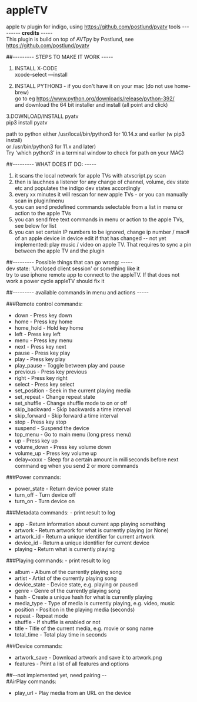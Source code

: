 # appleTV
apple tv plugin for indigo, using https://github.com/postlund/pyatv tools
--------- **credits**  -----  
This plugin is build on top of AVTpy by Postlund, see https://github.com/postlund/pyatv  
  
##--------- STEPS TO MAKE IT WORK -----  
1. INSTALL X-CODE  
xcode-select —install  
  
2. INSTALL PYTHON3 - if you don't have it on your mac (do not use home-brew)   
go to eg https://www.python.org/downloads/release/python-392/  
and download the 64 bit installer and install (all point and click)  
  
3.DOWNLOAD/INSTALL pyatv  
pip3 install pyatv  
  
path to python either    /usr/local/bin/python3  for 10.14.x and earlier (w pip3 install)  
                   or    /usr/bin/python3        for 11.x and later)  
Try 'which python3' in a terminal window to check for path on your MAC)  
  
##--------- WHAT DOES IT DO:  -----  
1. it scans the local network for apple TVs with atvscript.py scan   
2. then is lauchnes a listener for any change of channel, volume, dev state etc and populates the indigo dev states accordingly   
3. every xx minutes it will rescan for new apple TVs - or you can manually scan in plugin/menu  
4. you can send predefined commands selectable from a list in menu or action to the apple TVs 
5. you can send free text commands in menu or action to the apple TVs, see below for list 
6. you can set certain IP numbers to be ignored, change ip number / mac# of an apple device in device edit if that has changed 
-- not yet implemented: play music / video on apple TV. That requires to sync a pin between the apple TV and the plugin 
  
##--------- Possible things that can go wrong: -----  
   dev state: 'Unclosed client session' or something like it  
      try to use iphone remote app to connect to the appleTV. If that does not work a power cycle appleTV should fix it  
  
##--------- available commands in menu and actions -----  
  
###Remote control commands:  
   - down - Press key down  
   - home - Press key home  
   - home_hold - Hold key home  
   - left - Press key left  
   - menu - Press key menu  
   - next - Press key next  
   - pause - Press key play  
   - play - Press key play  
   - play_pause - Toggle between play and pause  
   - previous - Press key previous  
   - right - Press key right  
   - select - Press key select  
   - set_position - Seek in the current playing media  
   - set_repeat - Change repeat state  
   - set_shuffle - Change shuffle mode to on or off  
   - skip_backward - Skip backwards a time interval  
   - skip_forward - Skip forward a time interval  
   - stop - Press key stop  
   - suspend - Suspend the device  
   - top_menu - Go to main menu (long press menu)  
   - up - Press key up  
   - volume_down - Press key volume down  
   - volume_up - Press key volume up  
   - delay=xxxx - Sleep for a certain amount in milliseconds  before next command eg when you send 2 or more commands 
  
###Power commands:  
   - power_state - Return device power state  
   - turn_off - Turn device off  
   - turn_on - Turn device on 
  
###Metadata commands:  - print result to log
   - app - Return information about current app playing something  
   - artwork - Return artwork for what is currently playing (or None)  
   - artwork_id - Return a unique identifier for current artwork  
   - device_id - Return a unique identifier for current device  
   - playing - Return what is currently playing   
  
###Playing commands:  - print result to log  
   - album - Album of the currently playing song  
   - artist - Artist of the currently playing song  
   - device_state - Device state, e.g. playing or paused  
   - genre - Genre of the currently playing song  
   - hash - Create a unique hash for what is currently playing  
   - media_type - Type of media is currently playing, e.g. video, music  
   - position - Position in the playing media (seconds)  
   - repeat - Repeat mode  
   - shuffle - If shuffle is enabled or not  
   - title - Title of the current media, e.g. movie or song name  
   - total_time - Total play time in seconds   
  
###Device commands:  
   - artwork_save - Download artwork and save it to artwork.png  
   - features - Print a list of all features and options  
  
##--not implemented yet, need pairing --  
#AirPlay commands:  
   - play_url - Play media from an URL on the device   
  

